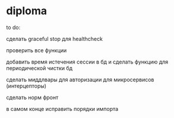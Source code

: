 # diploma

to do:

сделать graceful stop для healthcheck

проверить все функции

добавить время истечения сессии в бд и сделать функцию для периодической чистки бд

сделать миддлвары для авторизации для микросервисов (интерцепторы)

сделать норм фронт

в самом конце исправить порядки импорта
